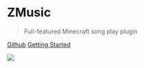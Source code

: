 # ZMusic

> Full-featured Minecraft song play plugin

[Github](https://github.com/RealHeart/ZMusic)
[Getting Started](#ZMusic)

![](http://api.zhenxin.xyz/acg/url)
